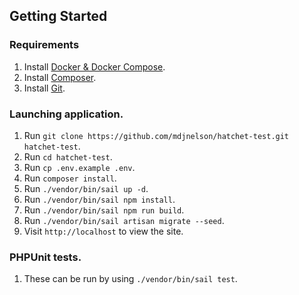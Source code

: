## Getting Started

### Requirements

1. Install [Docker & Docker Compose](https://docs.docker.com/compose/install/).
2. Install [Composer](https://getcomposer.org/).
3. Install [Git](https://git-scm.com/downloads).

### Launching application.

1. Run `git clone https://github.com/mdjnelson/hatchet-test.git hatchet-test`.
2. Run `cd hatchet-test`.
3. Run `cp .env.example .env`.
4. Run `composer install`.
5. Run `./vendor/bin/sail up -d`.
6. Run `./vendor/bin/sail npm install`.
7. Run `./vendor/bin/sail npm run build`.
8. Run `./vendor/bin/sail artisan migrate --seed`.
9. Visit `http://localhost` to view the site.

### PHPUnit tests.

1. These can be run by using `./vendor/bin/sail test`.

